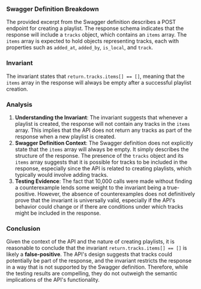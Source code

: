 ### Swagger Definition Breakdown
The provided excerpt from the Swagger definition describes a POST endpoint for creating a playlist. The response schema indicates that the response will include a `tracks` object, which contains an `items` array. The `items` array is expected to hold objects representing tracks, each with properties such as `added_at`, `added_by`, `is_local`, and `track`.

### Invariant
The invariant states that `return.tracks.items[] == []`, meaning that the `items` array in the response will always be empty after a successful playlist creation.

### Analysis
1. **Understanding the Invariant**: The invariant suggests that whenever a playlist is created, the response will not contain any tracks in the `items` array. This implies that the API does not return any tracks as part of the response when a new playlist is created.
2. **Swagger Definition Context**: The Swagger definition does not explicitly state that the `items` array will always be empty. It simply describes the structure of the response. The presence of the `tracks` object and its `items` array suggests that it is possible for tracks to be included in the response, especially since the API is related to creating playlists, which typically would involve adding tracks.
3. **Testing Evidence**: The fact that 10,000 calls were made without finding a counterexample lends some weight to the invariant being a true-positive. However, the absence of counterexamples does not definitively prove that the invariant is universally valid, especially if the API's behavior could change or if there are conditions under which tracks might be included in the response.

### Conclusion
Given the context of the API and the nature of creating playlists, it is reasonable to conclude that the invariant `return.tracks.items[] == []` is likely a **false-positive**. The API's design suggests that tracks could potentially be part of the response, and the invariant restricts the response in a way that is not supported by the Swagger definition. Therefore, while the testing results are compelling, they do not outweigh the semantic implications of the API's functionality.
